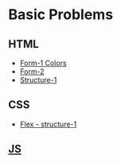 # Basic Problems

## HTML

- [Form-1 Colors](/html/form-1.html)
- [Form-2](/html/form-2.html)
- [Structure-1](/html/structure-1.html)

## CSS

- [Flex - structure-1](/css/flex-structure-1/)

## [JS](/Docs/js.md)
